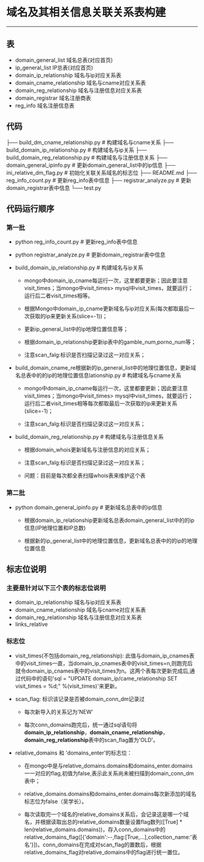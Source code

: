 # 域名及其相关信息关联关系表构建

------

## 表

* domain_general_list 域名总表(对应首页)
* ip_general_list IP总表(对应首页)
* domain_ip_relationship   域名与ip对应关系表
* domain_cname_relationship 域名与cname对应关系表
* domain_reg_relationship 域名与注册信息对应关系表
* domain_registrar 域名注册商表
* reg_info 域名注册信息表

## 代码


├── build_dm_cname_relationship.py        # 构建域名与cname关系
├── build_domain_ip_relationship.py       # 构建域名与ip关系
├── build_domain_reg_relationship.py      # 构建域名与注册信息关系
├── domain_general_ipinfo.py              # 更新domain_general_list中的ip信息
├── ini_relative_dm_flag.py               # 初始化关联关系域名的标志位
├── README.md
├── reg_info_count.py                     # 更新reg_info表中信息
├── registrar_analyze.py                  # 更新domain_registrar表中信息
└── test.py


## 代码运行顺序

### 第一批

* python reg_info_count.py # 更新reg_info表中信息

* python registrar_analyze.py # 更新domain_registrar表中信息

* build_domain_ip_relationship.py       # 构建域名与ip关系

    * mongo中domain_ip_cname每运行一次，这里都要更新；因此要注意visit_times；当mongo中visit_times> mysql中visit_times，就要运行；运行后二者visit_times相等。

    * 根据Mongo中domain_ip_cname更新域名与ip对应关系(每次都取最后一次获取的ip来更新关系(slice=-1))；

    * 更新ip_general_list中的ip地理位置信息等；

    * 根据domain_ip_relationship更新ip表中的gamble_num,porno_num等；

    * 注意scan_falg:标识是否扫描记录过这一对应关系；

* build_domain_cname_re根据新的ip_general_list中的地理位置信息，更新域名总表中的的ip的地理位置信息lationship.py       # 构建域名与cname关系
    * mongo中domain_ip_cname每运行一次，这里都要更新；因此要注意visit_times；当mongo中visit_times> mysql中visit_times，就要运行；运行后二者visit_times相等每次都取最后一次获取的ip来更新关系(slice=-1)；

    * 注意scan_falg:标识是否扫描记录过这一对应关系；

*  build_domain_reg_relationship.py      # 构建域名与注册信息关系

    * 根据domain_whois更新域名与注册信息的对应关系；

    * 注意scan_falg:标识是否扫描记录过这一对应关系；

    * 问题：目前是每次都全表扫描whois表来维护这个表

### 第二批
* python domain_general_ipinfo.py # 更新域名总表中的ip信息

    * 根据domain_ip_relationship更新域名总表domain_general_list中的的ip信息(IP地理位置和IP总数)

    * 根据新的ip_general_list中的地理位置信息，更新域名总表中的的ip的地理位置信息


## 标志位说明

### 主要是针对以下三个表的标志位说明

* domain_ip_relationship   域名与ip对应关系表
* domain_cname_relationship 域名与cname对应关系表
* domain_reg_relationship 域名与注册信息对应关系表
* links_relative

### 标志位

* visit_times(不包括domain_reg_relationship):
 此值与domain_ip_cnames表中的visit_times一直，当domain_ip_cnames表中的visit_times=n,则跑完后就令domain_ip_cnames表中的visit_times为n。这两个表每次更新完成后,通过代码中的语句'sql = "UPDATE domain_ip/came_relationship SET visit_times = %d;" %(visit_times)'来更新。


* scan_flag:  标识该记录是否被domain_conn_dm记录过

    * 每次新导入的关系记为'NEW'

    * 每次conn_domains跑完后，统一通过sql语句将**domain_ip_relationship**，**domain_cname_relationship**，**domain_reg_relationship**表中的scan_flag置为'OLD'。

* relative_domains 和 'domains_enter'的标志位：
    * 在mongo中是与relative_domains.domains和domains_enter.domains一一对应的flag,初值为false,表示此关系尚未被扫描到domain_conn_dm表中；

    * relative_domains.domains和domains_enter.domains每次新添加的域名标志位为false（吴学长）。

    * 每次读取完一个域名的relative_domains关系后，会记录这是哪一个域名，并根据读取出总的relative_domains数量设置flag数列([True] * len(relative_domains.domains))，存入conn_domains中的relative_domains_flag([{'domain':--,flag:[True,...],collection_name:'表名'}])。conn_domains在完成对scan_flag的置数后，根据relative_domains_flag对relative_domains中的flag进行统一置位。
    
